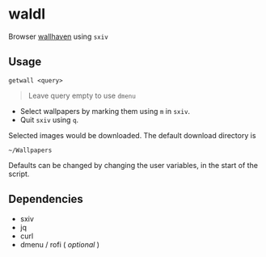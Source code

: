 # waldl

Browser [wallhaven](https://wallhaven.cc/) using `sxiv`

## Usage
```
getwall <query>
```
> Leave query empty to use `dmenu`

- Select wallpapers by marking them using `m` in `sxiv`.
- Quit `sxiv` using `q`.

Selected images would be downloaded. The default download directory is

	~/Wallpapers

Defaults can be changed by changing the user variables, in the start of the
script.


## Dependencies

* sxiv
* jq
* curl
* dmenu / rofi ( *optional* )
